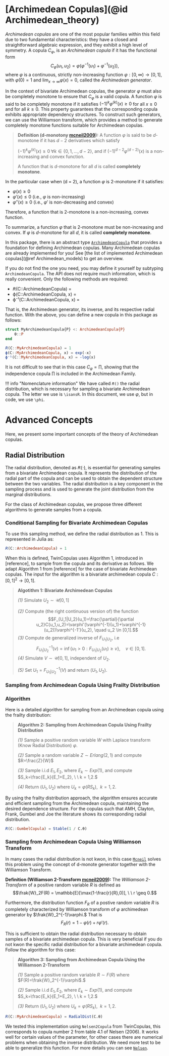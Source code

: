 # [Archimedean Copulas](@id Archimedean_theory)

*Archimedean copulas* are one of the most popular families within this field due to two fundamental characteristics: they have a closed and straightforward algebraic expression, and they exhibit a high level of symmetry. A copula $C_\varphi$, is an *Archimedean copula* if it has the functional form
$$C_\varphi(u_1, u_2) = \varphi(\varphi^{-1}(u_1) + \varphi^{-1}(u_2)),$$
where $\varphi$ is a continuous, strictly non-increasing function $\varphi: [0, \infty) \to [0, 1],$ with $\varphi(0)=1$ and $\lim_{x \to \infty}\varphi(x)=0,$ called the *Archimedean generator*.

In the context of bivariate Archimedean copulas, the generator $\varphi$ must also be completely monotone to ensure that $C_\varphi$ is a valid copula. A function $\varphi$ is said to be completely monotone if it satisfies $(-1)^k \varphi^{(k)}(x) \ge 0$ for all $x \ge 0$ and for all $k \ge 0$. This property guarantees that the corresponding copula exhibits appropriate dependency structures. To construct such generators, we can use the Williamson transform, which provides a method to generate completely monotone functions suitable for Archimedean copulas.

> **Definition (d-monotony [mcneil2009](@cite)):** A function $\varphi$ is said to be $d$-monotone if it has $d-2$ derivatives which satisfy 
>
> $(-1)^k \varphi^{(k)}(x) \ge 0 \;\forall k \in \{0, 1, \ldots, d-2\},$ and if $(-1)^{d-2}\varphi^{(d-2)}(x)$ is a non-increasing and convex function. 
>
> A function that is $d$-monotone for all $d$ is called **completely monotone**.

In the particular case when \(d = 2\), a function $\varphi$ is 2-monotone if it satisfies:

- $\varphi(x) \ge 0$
- $\varphi'(x) \le 0$ (i.e., $\varphi$ is non-increasing)
- $\varphi''(x) \ge 0$ (i.e., $\varphi'$ is non-decreasing and convex)

Therefore, a function that is 2-monotone is a non-increasing, convex function.

To summarize, a function $\varphi$ that is 2-monotone must be non-increasing and convex. If $\varphi$ is $d$-monotone for all $d$, it is called **completely monotone**.

In this package, there is an abstract type [`ArchimedeanCopula`](@ref) that provides a foundation for defining Archimedean copulas. Many Archimedean copulas are already implemented for you! See [the list of implemented Archimedean copulas](@ref Archimedean_models) to get an overview.

If you do not find the one you need, you may define it yourself by subtyping `ArchimedeanCopula`. The API does not require much information, which is really convenient. Only the following methods are required:

* 𝘙(C::ArchimedeanCopula) =
* ϕ(C::ArchimedeanCopula, x) = 
* ϕ⁻¹(C::ArchimedeanCopula, x) =

That is, the Archimedean generator, its inverse, and its respective radial function. With the above, you can define a new copula in this package as follows: 

```julia
struct MyArchimedeanCopula{P} <: ArchimedeanCopula{P}
    θ::P
end

𝘙(C::MyArchimedeanCopula) = 1
ϕ(C::MyArchimedeanCopula, x) = exp(-x)
ϕ⁻¹(C::MyArchimedeanCopula, x) = -log(x)
```
It is not difficult to see that in this case $C_\varphi = \prod,$ showing that the independence copula $\prod$ is included in the Archimedean Family.

!!! info "Nomenclature information"
    We have called `𝘙()` the radial distribution, which is necessary for sampling a bivariate Archimedean copula. The letter we use is `\isansR`. In this document, we use $\varphi$, but in code, we use `\phi`.

# Advanced Concepts

Here, we present some important concepts of the theory of Archimedean copulas.

## Radial Distribution

The radial distribution, denoted as $𝘙(\cdot)$, is essential for generating samples from a bivariate Archimedean copula. It represents the distribution of the radial part of the copula and can be used to obtain the dependent structure between the two variables. The radial distribution is a key component in the sampling process and is used to generate the joint distribution from the marginal distributions.

For the class of Archimedean copulas, we propose three different algorithms to generate samples from a copula.

### Conditional Sampling for Bivariate Archimedean Copulas
To use this sampling method, we define the radial distribution as 1. This is represented in Julia as:

```Julia
𝘙(C::ArchimedeanCopula) = 1
```
When this is defined, TwinCopulas uses Algorithm 1, introduced in [reference], to sample from the copula and its derivative as follows. We adapt Algorithm 1 from [reference] for the case of bivariate Archimedean copulas. The input for the algorithm is a bivariate archimedean copula $C: [0,1]^2 \to [0,1].$

> **Algotithm 1: Bivariate Archimedean Copulas**
> 
> *(1)* Simulate $U_2 \sim \mathcal{U}[0,1]$
>
> *(2)* Compute (the right continuous version of) the function $$F_{U_1|U_2}(u_1)=\frac{\partial}{\partial u_2}C(u_1,u_2)=\varphi'(\varphi^{-1}(u_1)+\varphi^{-1}(u_2))\varphi^{-1'}(u_2), \quad u_2 \in [0,1].$$
> *(3)* Compute de generalized inverse of $F_{U_1|U_2},$ i.e $$F^{-1}_{U_1|U_2}(v)=\inf\{u_1 > 0: F_{U_1|U_2}(u_1)\geq v\}, \quad v \in [0,1].$$ 
> *(4)* Simulate $V \sim \mathcal{U}[0,1],$ independent of $U_2.$
>
> *(5)* Set $U_1 = F^{-1}_{U_1|U_2}(V)$ and return $(U_1, U_2).$

### Sampling from Archimedean Copula Using Frailty Distribution

### Algorithm

Here is a detailed algorithm for sampling from an Archimedean copula using the frailty distribution:

> **Algorithm 2: Sampling from Archimedean Copula Using Frailty Distribution**
> 
> *(1)* Sample a positive random variable $W$ with Laplace transform (Know Radial Distribution) $\varphi.$
>
> *(2)* Sample a random variable $Z \sim Erlang(2, 1)$ and compute $R=\frac{Z}{W}$ 
>
> *(3)* Sample i.i.d $E_1, E_2,$ where $E_k \sim Exp(1),$ and compute $S_k=\frac{E_k}{E_1+E_2}, \ \ k = 1,2.$ 
>
> *(4)* Return $(U_1, U_2)$ where $U_k=\varphi(RS_k), \ \ k=1,2.$

By using the frailty distribution approach, the algorithm ensures accurate and efficient sampling from the Archimedean copula, maintaining the desired dependence structure. For the copulas such that AMH, Clayton, Frank, Gumbel and Joe the literature shows its corresponding radial distribution.

```Julia
𝘙(C::GumbelCopula) = Stable(1 / C.θ)
```

### Sampling from Archimedean Copula Using Williamson Transform

In many cases the radial distribution is not kwon, in this case [`Mcneil`](@cite) solves this problem using the concept of d-monote generator together with the Williamson Transform.

**Definition (Williamson 2-Transform [mcneil2009](@cite)):** The *Williamson 2-Transform* of a positive random variable $R$ is defined as
$$\frak{W}_2F(R) = \mathbb{E}[\max(1-\frac{r}{R},0)], \ \ r \geq 0.$$

Furthermore, the distribution function $F_R$ of a postive random variable $R$ is completely characterized by Williamson transform of $\varphi$ archimedean generator by $\frak{W}_2^{-1}\varphi.$ That is
$$F_R(r)=1-\varphi(r)+r\varphi'(r).$$

This is sufficient to obtain the radial distribution necessary to obtain samples of a bivariate archimedean copula. This is very beneficial if you do not kwon the specific radial distribution for a bivariate archimedean copula. Follow the algorithm for this case:

> **Algorithm 3: Sampling from Archimedean Copula Using the Williamson 2-Transform**
> 
> *(1)* Sample a positive random variable $R\sim F(R)$ where $F(R)=\frak{W}_2^{-1}\varphi$.$
>
> *(2)* Sample i.i.d $E_1, E_2,$ where $E_k \sim Exp(1),$ and compute $S_k=\frac{E_k}{E_1+E_2}, \ \ k = 1,2.$ 
>
> *(3)* Return $(U_1, U_2)$ where $U_k=\varphi(RS_k), \ \ k=1,2.$

```Julia
𝘙(C::MyArchimedeanCopula) = RadialDist(C.θ)
```

We tested this implementation using `Nelsen2Copula` from TwinCopulas, this corresponds to copula number 2 from table 4.1 of Nelsen (2006). It works well for certain values of the parameter, for other cases there are numerical problems when obtaining the inverse distribution. We need more test to be able to generalize this function. For more details you can see [`Nelsen`](@cite). 